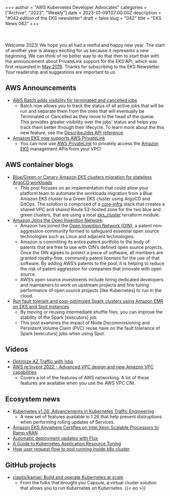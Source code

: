 +++
author = "AWS Kubernetes Developer Advocates"
categories = ["Archive", "2023", "Weekly"]
date = 2023-01-09T07:00:00Z
description = "#042 edition of the EKS newsletter"
draft = false
slug = "042"
title = "EKS News 042"
+++
<br/><br/><br/><br/>
Welcome 2023! We hope you all had a restful and happy new year. The start of another year is always exciting for us because it represents a new beginning. We can think of no better way to do that then to start than with the announcement about PrivateLink support for the EKS API, which was first requested in [May 2019](https://github.com/aws/containers-roadmap/issues/298). Thanks for subscribing to the EKS Newsletter. Your readership and suggestions are important to us.

## AWS Announcements

* [AWS Batch adds visibility for terminated and cancelled jobs](https://aws.amazon.com/about-aws/whats-new/2022/12/aws-batch-visibility-terminated-cancelled-jobs/)
  * Batch now allows you to track the status of all active jobs that will be run and separate them from the ones that will eventually be Terminated or Cancelled as they move to the head of the queue. This provides greater visibility over the jobs’ status and helps you track them better through their lifecycle. To learn more about the this new feature, see the [DescribeJobs API reference](https://docs.aws.amazon.com/batch/latest/APIReference/API_DescribeJobs.html).
* [Amazon EKS now supports AWS PrivateLink](https://aws.amazon.com/about-aws/whats-new/2022/12/amazon-eks-supports-aws-privatelink/)
  * You can now use [AWS PrivateLink](https://aws.amazon.com/privatelink/) to privately access the [Amazon EKS](https://aws.amazon.com/eks/) management APIs from your VPC!

## AWS container blogs

* [Blue/Green or Canary Amazon EKS clusters migration for stateless ArgoCD workloads](https://aws.amazon.com/blogs/containers/blue-green-or-canary-amazon-eks-clusters-migration-for-stateless-argocd-workloads/)
  * This post focuses on an implementation that could allow your platform team to automate the workloads migration from a Blue Amazon EKS cluster to a Green EKS cluster using ArgoCD and GitOps. The solution is comprised of a [core-infra](https://github.com/aws-ia/terraform-aws-eks-blueprints/tree/main/examples/upgrade/blue-green-route53/core-infra) stack that creates a shared VPC and shared Route 53-hosted zone for the two blue and green clusters, that are using a local [eks_cluster](https://github.com/aws-ia/terraform-aws-eks-blueprints/tree/main/examples/upgrade/blue-green-route53/modules/eks_cluster) terraform module.
* [Amazon Joins the Open Invention Network](https://aws.amazon.com/blogs/opensource/amazon-joins-the-open-invention-network/)
  * Amazon has joined the [Open Invention Network (OIN)](https://openinventionnetwork.com/amazon-joins-the-open-invention-network/), a patent non-aggression community formed to safeguard essential open source technologies such as Linux and adjacent technologies.
  * Amazon is committing its entire patent portfolio to the body of patents that are free to use with OIN’s defined open source projects. Once the OIN agrees to protect a piece of software, all members are granted royalty-free, community patent licenses for the use of that software. By adding AWS’s patents to the pool, it is helping to reduce the risk of patent aggression for companies that innovate with open source.
  * AWS’s open source investments include hiring dedicated developers and maintainers to work on upstream projects and fine tuning performance of open source projects [like Kubernetes] to run in the cloud.
* [Run fault tolerant and cost-optimized Spark clusters using Amazon EMR on EKS and Spot instances](https://aws.amazon.com/blogs/big-data/run-fault-tolerant-and-cost-optimized-spark-clusters-using-amazon-emr-on-eks-and-amazon-ec2-spot-instances/)
  * By moving or reusing intermediate shuffle files, you can improve the stability of the Spark [executors] job.
  * This post examines the impact of Node Decommissioning and Persistent Volume Claim (PVC) reuse have on the fault tolerance of Spark [executors] jobs when using Spot.

## Videos

* [Optimize AZ Traffic with Istio](https://www.youtube.com/watch?v=EkpdKVm9kQY&t=69s)
* [AWS re:Invent 2022 - Advanced VPC design and new Amazon VPC capabilities](https://www.linkedin.com/posts/roman-sevko_aws-awsabrcloud-awscommunitybuilders-activity-7005972252978548736-aNCW/?utm_source=share&utm_medium=member_ios)
  * Covers a lot of the features of AWS networking. A lot of these features are available when you use the AWS VPC CNI.

## Ecosystem news

* [Kubernetes v1.26: Advancements in Kubernetes Traffic Engineering](https://kubernetes.io/blog/2022/12/30/advancements-in-kubernetes-traffic-engineering/)
  * A new set of features available in 1.26 that help prevent distruptions when performing rolling updates of Services.
* [Amazon EKS Anywhere Certifies on Intel Xeon Scalable Processors to Ramp vRAN](https://community.intel.com/t5/Blogs/Tech-Innovation/Edge-5G/Amazon-EKS-Anywhere-Certifies-on-Intel-Xeon-Scalable-Processors/post/1432529)
* [Automatic deployment updates with Flux](https://eng.d2iq.com/blog/automatic-deployment-updates-with-flux/)
* [A Guide to Kubernetes Application Resource Tuning](https://medium.com/@vvsevel/a-guide-to-kubernetes-application-resource-tuning-part-3-40f7f6510c93)
* [How user request flow to pod running inside k8s cluster](https://medium.com/@Techie1/how-user-request-flow-to-pod-running-inside-k8s-cluster-b18e200318dc)

## GitHub projects

* [clastix/kamaji: Build and operate Kubernetes at scale](https://github.com/clastix/kamaji)
  * From the folks that brought you Capsule, a virtual cluster solution that allows you to run Kubernetes on Kubernetes.
{{< eo >}}
